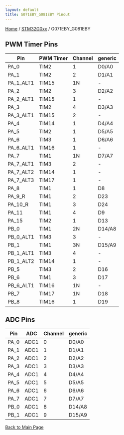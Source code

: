```yaml
---
layout: default
title: G071EBY_G081EBY Pinout
---
```


[Home](../../index.md) / [STM32G0xx](../index.md) / G071EBY_G081EBY

## PWM Timer Pins

| Pin | PWM Timer | Channel | generic |
| --- | --- | --- | --- |
| PA_0 | TIM2 | 1 | D0/A0 |
| PA_1 | TIM2 | 2 | D1/A1 |
| PA_1_ALT1 | TIM15 | 1N | - |
| PA_2 | TIM2 | 3 | D2/A2 |
| PA_2_ALT1 | TIM15 | 1 | - |
| PA_3 | TIM2 | 4 | D3/A3 |
| PA_3_ALT1 | TIM15 | 2 | - |
| PA_4 | TIM14 | 1 | D4/A4 |
| PA_5 | TIM2 | 1 | D5/A5 |
| PA_6 | TIM3 | 1 | D6/A6 |
| PA_6_ALT1 | TIM16 | 1 | - |
| PA_7 | TIM1 | 1N | D7/A7 |
| PA_7_ALT1 | TIM3 | 2 | - |
| PA_7_ALT2 | TIM14 | 1 | - |
| PA_7_ALT3 | TIM17 | 1 | - |
| PA_8 | TIM1 | 1 | D8 |
| PA_9_R | TIM1 | 2 | D23 |
| PA_10_R | TIM1 | 3 | D24 |
| PA_11 | TIM1 | 4 | D9 |
| PA_15 | TIM2 | 1 | D13 |
| PB_0 | TIM1 | 2N | D14/A8 |
| PB_0_ALT1 | TIM3 | 3 | - |
| PB_1 | TIM1 | 3N | D15/A9 |
| PB_1_ALT1 | TIM3 | 4 | - |
| PB_1_ALT2 | TIM14 | 1 | - |
| PB_5 | TIM3 | 2 | D16 |
| PB_6 | TIM1 | 3 | D17 |
| PB_6_ALT1 | TIM16 | 1N | - |
| PB_7 | TIM17 | 1N | D18 |
| PB_8 | TIM16 | 1 | D19 |


## ADC Pins

| Pin | ADC | Channel | generic |
| --- | --- | --- | --- |
| PA_0 | ADC1 | 0 | D0/A0 |
| PA_1 | ADC1 | 1 | D1/A1 |
| PA_2 | ADC1 | 2 | D2/A2 |
| PA_3 | ADC1 | 3 | D3/A3 |
| PA_4 | ADC1 | 4 | D4/A4 |
| PA_5 | ADC1 | 5 | D5/A5 |
| PA_6 | ADC1 | 6 | D6/A6 |
| PA_7 | ADC1 | 7 | D7/A7 |
| PB_0 | ADC1 | 8 | D14/A8 |
| PB_1 | ADC1 | 9 | D15/A9 |


[Back to Main Page](../../index.md)